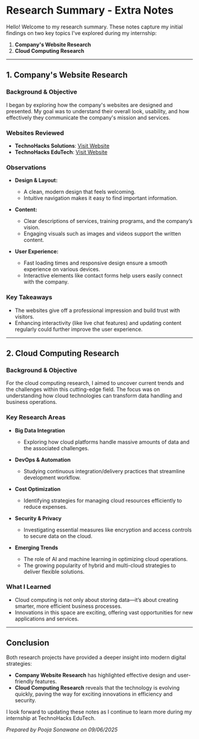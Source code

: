 # Research Summary - Extra Notes

Hello! Welcome to my research summary. These notes capture my initial findings on two key topics I've explored during my internship:

1. **Company's Website Research**
2. **Cloud Computing Research**

---

## 1. Company's Website Research

### **Background & Objective**
I began by exploring how the company's websites are designed and presented. My goal was to understand their overall look, usability, and how effectively they communicate the company's mission and services.

### **Websites Reviewed**
- **TechnoHacks Solutions**: [Visit Website](https://technohacks.co.in/)
- **TechnoHacks EduTech**: [Visit Website](https://technohacksedutech.com/)

### **Observations**
- **Design & Layout:**
  - A clean, modern design that feels welcoming.
  - Intuitive navigation makes it easy to find important information.
  
- **Content:**
  - Clear descriptions of services, training programs, and the company’s vision.
  - Engaging visuals such as images and videos support the written content.
  
- **User Experience:**
  - Fast loading times and responsive design ensure a smooth experience on various devices.
  - Interactive elements like contact forms help users easily connect with the company.

### **Key Takeaways**
- The websites give off a professional impression and build trust with visitors.
- Enhancing interactivity (like live chat features) and updating content regularly could further improve the user experience.

---

## 2. Cloud Computing Research

### **Background & Objective**
For the cloud computing research, I aimed to uncover current trends and the challenges within this cutting-edge field. The focus was on understanding how cloud technologies can transform data handling and business operations.

### **Key Research Areas**
- **Big Data Integration**
  - Exploring how cloud platforms handle massive amounts of data and the associated challenges.
  
- **DevOps & Automation**
  - Studying continuous integration/delivery practices that streamline development workflow.
  
- **Cost Optimization**
  - Identifying strategies for managing cloud resources efficiently to reduce expenses.
  
- **Security & Privacy**
  - Investigating essential measures like encryption and access controls to secure data on the cloud.
  
- **Emerging Trends**
  - The role of AI and machine learning in optimizing cloud operations.
  - The growing popularity of hybrid and multi-cloud strategies to deliver flexible solutions.

### **What I Learned**
- Cloud computing is not only about storing data—it’s about creating smarter, more efficient business processes.
- Innovations in this space are exciting, offering vast opportunities for new applications and services.

---

## **Conclusion**

Both research projects have provided a deeper insight into modern digital strategies:
- **Company Website Research** has highlighted effective design and user-friendly features.
- **Cloud Computing Research** reveals that the technology is evolving quickly, paving the way for exciting innovations in efficiency and security.

I look forward to updating these notes as I continue to learn more during my internship at TechnoHacks EduTech.

*Prepared by Pooja Sonawane on 09/06/2025*

